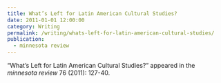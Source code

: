 ```yaml
---
title: What’s Left for Latin American Cultural Studies?
date: 2011-01-01 12:00:00
category: Writing
permalink: /writing/whats-left-for-latin-american-cultural-studies/
publication:
  - minnesota review
---
```

“What’s Left for Latin American Cultural Studies?” appeared in the <em>minnesota review</em> 76 (2011): 127-40.
